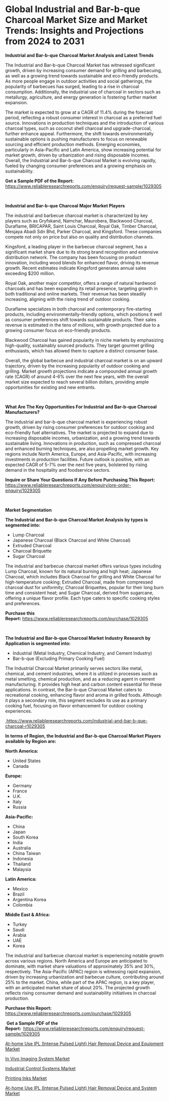 <p><h1>Global Industrial and Bar-b-que Charcoal Market Size and Market Trends: Insights and Projections from 2024 to 2031</h1></p><p><strong>Industrial and Bar-b-que Charcoal Market Analysis and Latest Trends</strong></p>
<p><p>The Industrial and Bar-b-que Charcoal Market has witnessed significant growth, driven by increasing consumer demand for grilling and barbecuing, as well as a growing trend towards sustainable and eco-friendly products. As more people engage in outdoor activities and social gatherings, the popularity of barbecues has surged, leading to a rise in charcoal consumption. Additionally, the industrial use of charcoal in sectors such as metallurgy, agriculture, and energy generation is fostering further market expansion. </p><p>The market is expected to grow at a CAGR of 11.4% during the forecast period, reflecting a robust consumer interest in charcoal as a preferred fuel source. Innovations in production techniques and the introduction of various charcoal types, such as coconut shell charcoal and upgrade-charcoal, further enhance appeal. Furthermore, the shift towards environmentally sustainable options is pushing manufacturers to focus on renewable sourcing and efficient production methods. Emerging economies, particularly in Asia-Pacific and Latin America, show increasing potential for market growth, driven by urbanization and rising disposable incomes. Overall, the Industrial and Bar-b-que Charcoal Market is evolving rapidly, fueled by changing consumer preferences and a growing emphasis on sustainability.</p></p>
<p><strong>Get a Sample PDF of the Report:&nbsp;</strong> <a href="https://www.reliableresearchreports.com/enquiry/request-sample/1029305?utm_campaign=1581&utm_medium=2&utm_source=Github&utm_content=ia&utm_term=03122024&utm_id=industrial-and-bar-b-que-charcoal">https://www.reliableresearchreports.com/enquiry/request-sample/1029305</a></p>
<p>&nbsp;</p>
<p><strong>Industrial and Bar-b-que Charcoal Major Market Players</strong></p>
<p><p>The industrial and barbecue charcoal market is characterized by key players such as Gryfskand, Namchar, Maurobera, Blackwood Charcoal, Duraflame, BRICAPAR, Saint Louis Charcoal, Royal Oak, Timber Charcoal, Mesjaya Abadi Sdn Bhd, Parker Charcoal, and Kingsford. These companies compete not only on price but also on quality and distribution channels.</p><p>Kingsford, a leading player in the barbecue charcoal segment, has a significant market share due to its strong brand recognition and extensive distribution network. The company has been focusing on product innovation, including wood blends for enhanced flavor, driving its revenue growth. Recent estimates indicate Kingsford generates annual sales exceeding $200 million. </p><p>Royal Oak, another major competitor, offers a range of natural hardwood charcoals and has been expanding its retail presence, targeting growth in both traditional and online markets. Their revenue has been steadily increasing, aligning with the rising trend of outdoor cooking.</p><p>Duraflame specializes in both charcoal and contemporary fire-starting products, including environmentally-friendly options, which positions it well as consumer preferences shift towards sustainable products. Their sales revenue is estimated in the tens of millions, with growth projected due to a growing consumer focus on eco-friendly products.</p><p>Blackwood Charcoal has gained popularity in niche markets by emphasizing high-quality, sustainably sourced products. They target gourmet grilling enthusiasts, which has allowed them to capture a distinct consumer base.</p><p>Overall, the global barbecue and industrial charcoal market is on an upward trajectory, driven by the increasing popularity of outdoor cooking and grilling. Market growth projections indicate a compounded annual growth rate (CAGR) of around 4-6% over the next few years, with the overall market size expected to reach several billion dollars, providing ample opportunities for existing and new entrants.</p></p>
<p>&nbsp;</p>
<p><strong>What Are The Key Opportunities For Industrial and Bar-b-que Charcoal Manufacturers?</strong></p>
<p><p>The industrial and bar-b-que charcoal market is experiencing robust growth, driven by rising consumer preferences for outdoor cooking and eco-friendly fuel alternatives. The market is projected to expand due to increasing disposable incomes, urbanization, and a growing trend towards sustainable living. Innovations in production, such as compressed charcoal and enhanced burning techniques, are also propelling market growth. Key regions include North America, Europe, and Asia-Pacific, with increasing investments in production facilities. Future outlook is positive, with an expected CAGR of 5-7% over the next five years, bolstered by rising demand in the hospitality and foodservice sectors.</p></p>
<p><strong>Inquire or Share Your Questions If Any Before Purchasing This Report:</strong> <a href="https://www.reliableresearchreports.com/enquiry/pre-order-enquiry/1029305?utm_campaign=1581&utm_medium=2&utm_source=Github&utm_content=ia&utm_term=03122024&utm_id=industrial-and-bar-b-que-charcoal">https://www.reliableresearchreports.com/enquiry/pre-order-enquiry/1029305</a></p>
<p>&nbsp;</p>
<p><strong>Market Segmentation</strong></p>
<p><strong>The Industrial and Bar-b-que Charcoal Market Analysis by types is segmented into:</strong></p>
<p><ul><li>Lump Charcoal</li><li>Japanese Charcoal (Black Charcoal and White Charcoal)</li><li>Extruded Charcoal</li><li>Charcoal Briquette</li><li>Sugar Charcoal</li></ul></p>
<p><p>The industrial and barbecue charcoal market offers various types including Lump Charcoal, known for its natural burning and high heat; Japanese Charcoal, which includes Black Charcoal for grilling and White Charcoal for high-temperature cooking; Extruded Charcoal, made from compressed charcoal dust for uniformity; Charcoal Briquettes, popular for their long burn time and consistent heat; and Sugar Charcoal, derived from sugarcane, offering a unique flavor profile. Each type caters to specific cooking styles and preferences.</p></p>
<p><strong>Purchase this Report:&nbsp;</strong><a href="https://www.reliableresearchreports.com/purchase/1029305?utm_campaign=1581&utm_medium=2&utm_source=Github&utm_content=ia&utm_term=03122024&utm_id=industrial-and-bar-b-que-charcoal">https://www.reliableresearchreports.com/purchase/1029305</a></p>
<p>&nbsp;</p>
<p><strong>The Industrial and Bar-b-que Charcoal Market Industry Research by Application is segmented into:</strong></p>
<p><ul><li>Industrial (Metal Industry, Chemical Industry, and Cement Industry)</li><li>Bar-b-que (Excluding Primary Cooking Fuel)</li></ul></p>
<p><p>The Industrial Charcoal Market primarily serves sectors like metal, chemical, and cement industries, where it is utilized in processes such as metal smelting, chemical production, and as a reducing agent in cement manufacturing. It provides high heat and carbon content essential for these applications. In contrast, the Bar-b-que Charcoal Market caters to recreational cooking, enhancing flavor and aroma in grilled foods. Although it plays a secondary role, this segment excludes its use as a primary cooking fuel, focusing on flavor enhancement for outdoor cooking experiences.</p></p>
<p><a href="https://www.reliableresearchreports.com/industrial-and-bar-b-que-charcoal-r1029305?utm_campaign=1581&utm_medium=2&utm_source=Github&utm_content=ia&utm_term=03122024&utm_id=industrial-and-bar-b-que-charcoal">&nbsp;https://www.reliableresearchreports.com/industrial-and-bar-b-que-charcoal-r1029305</a></p>
<p><strong>In terms of Region, the Industrial and Bar-b-que Charcoal Market Players available by Region are:</strong></p>
<p>
    <p> <strong> North America: </strong>
        <ul>
            <li>United States</li>
            <li>Canada</li>
        </ul>
        </p> 
    <p> <strong> Europe: </strong>
        <ul>
            <li>Germany</li>
            <li>France</li>
            <li>U.K.</li>
            <li>Italy</li>
            <li>Russia</li>
        </ul>
        </p> 
    <p> <strong> Asia-Pacific: </strong>
        <ul>
            <li>China</li>
            <li>Japan</li>
            <li>South Korea</li>
            <li>India</li>
            <li>Australia</li>
            <li>China Taiwan</li>
            <li>Indonesia</li>
            <li>Thailand</li>
            <li>Malaysia</li>
        </ul>
        </p> 
    <p> <strong> Latin America: </strong>
        <ul>
            <li>Mexico</li>
            <li>Brazil</li>
            <li>Argentina Korea</li>
            <li>Colombia</li>
        </ul>
        </p> 
    <p> <strong> Middle East & Africa: </strong>
        <ul>
            <li>Turkey</li>
            <li>Saudi</li>
            <li>Arabia</li>
            <li>UAE</li>
            <li>Korea</li>
        </ul>
    </p>
    </p>
<p><p>The industrial and barbecue charcoal market is experiencing notable growth across various regions. North America and Europe are anticipated to dominate, with market share valuations of approximately 35% and 30%, respectively. The Asia-Pacific (APAC) region is witnessing rapid expansion, driven by increasing urbanization and barbecue culture, contributing around 25% to the market. China, while part of the APAC region, is a key player, with an anticipated market share of about 20%. The projected growth reflects rising consumer demand and sustainability initiatives in charcoal production.</p></p>
<p><strong>Purchase this Report: </strong><a href="https://www.reliableresearchreports.com/purchase/1029305?utm_campaign=1581&utm_medium=2&utm_source=Github&utm_content=ia&utm_term=03122024&utm_id=industrial-and-bar-b-que-charcoal">https://www.reliableresearchreports.com/purchase/1029305</a></p>
<p>&nbsp;<strong>Get a Sample PDF of the Report:&nbsp;&nbsp;</strong><a href="https://www.reliableresearchreports.com/enquiry/request-sample/1029305?utm_campaign=1581&utm_medium=2&utm_source=Github&utm_content=ia&utm_term=03122024&utm_id=industrial-and-bar-b-que-charcoal">https://www.reliableresearchreports.com/enquiry/request-sample/1029305</a></p>
<p><strong></strong></p>
<p><p><a href="https://issuu.com/reportprime-2/docs/at-home-use-ipl-intense-pulsed-ligh_2c3b8de02e9fa9?utm_campaign=1581&utm_medium=2&utm_source=Github&utm_content=ia&utm_term=03122024&utm_id=industrial-and-bar-b-que-charcoal">At-home Use IPL (Intense Pulsed Light) Hair Removal Device and Equipment Market</a></p><p><a href="https://www.linkedin.com/pulse/exploring-growth-opportunities-vivo-imaging-system-market-revenue-jr8df?utm_campaign=1581&utm_medium=2&utm_source=Github&utm_content=ia&utm_term=03122024&utm_id=industrial-and-bar-b-que-charcoal">In Vivo Imaging System Market</a></p><p><a href="https://www.linkedin.com/pulse/global-industrial-control-systems-market-trends-insights-wbfke?utm_campaign=1581&utm_medium=2&utm_source=Github&utm_content=ia&utm_term=03122024&utm_id=industrial-and-bar-b-que-charcoal">Industrial Control Systems Market</a></p><p><a href="https://github.com/mookiesville/Market-Research-Report-List-1/blob/main/printing-inks-market.md?utm_campaign=1581&utm_medium=2&utm_source=Github&utm_content=ia&utm_term=03122024&utm_id=industrial-and-bar-b-que-charcoal">Printing Inks Market</a></p><p><a href="https://issuu.com/reportprime-2/docs/at-home-use-ipl-intense-pulsed-ligh_479edbda7be1c6?utm_campaign=1581&utm_medium=2&utm_source=Github&utm_content=ia&utm_term=03122024&utm_id=industrial-and-bar-b-que-charcoal">At-home Use IPL (Intense Pulsed Light) Hair Removal Device and System Market</a></p></p>